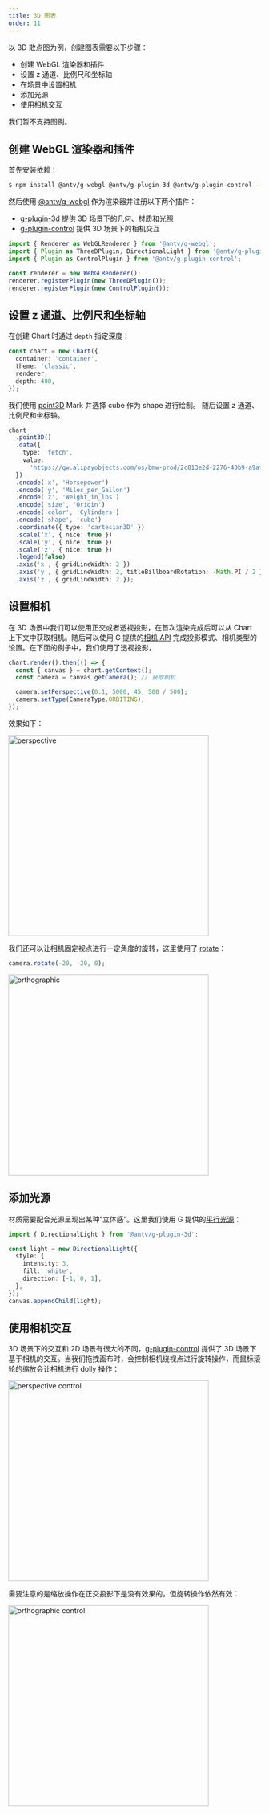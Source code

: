 ```yaml
---
title: 3D 图表
order: 11
---
```


以 3D 散点图为例，创建图表需要以下步骤：

- 创建 WebGL 渲染器和插件
- 设置 z 通道、比例尺和坐标轴
- 在场景中设置相机
- 添加光源
- 使用相机交互

我们暂不支持图例。

## 创建 WebGL 渲染器和插件

首先安装依赖：

```bash
$ npm install @antv/g-webgl @antv/g-plugin-3d @antv/g-plugin-control --save;
```

然后使用 [@antv/g-webgl](https://g.antv.antgroup.com/api/renderer/webgl) 作为渲染器并注册以下两个插件：

- [g-plugin-3d](https://g.antv.antgroup.com/plugins/3d) 提供 3D 场景下的几何、材质和光照
- [g-plugin-control](https://g.antv.antgroup.com/plugins/control) 提供 3D 场景下的相机交互

```ts
import { Renderer as WebGLRenderer } from '@antv/g-webgl';
import { Plugin as ThreeDPlugin, DirectionalLight } from '@antv/g-plugin-3d';
import { Plugin as ControlPlugin } from '@antv/g-plugin-control';

const renderer = new WebGLRenderer();
renderer.registerPlugin(new ThreeDPlugin());
renderer.registerPlugin(new ControlPlugin());
```

## 设置 z 通道、比例尺和坐标轴

在创建 Chart 时通过 `depth` 指定深度：

```ts
const chart = new Chart({
  container: 'container',
  theme: 'classic',
  renderer,
  depth: 400,
});
```

我们使用 [point3D](/spec/mark/point3-d) Mark 并选择 cube 作为 shape 进行绘制。
随后设置 z 通道、比例尺和坐标轴。

```ts
chart
  .point3D()
  .data({
    type: 'fetch',
    value:
      'https://gw.alipayobjects.com/os/bmw-prod/2c813e2d-2276-40b9-a9af-cf0a0fb7e942.csv',
  })
  .encode('x', 'Horsepower')
  .encode('y', 'Miles_per_Gallon')
  .encode('z', 'Weight_in_lbs')
  .encode('size', 'Origin')
  .encode('color', 'Cylinders')
  .encode('shape', 'cube')
  .coordinate({ type: 'cartesian3D' })
  .scale('x', { nice: true })
  .scale('y', { nice: true })
  .scale('z', { nice: true })
  .legend(false)
  .axis('x', { gridLineWidth: 2 })
  .axis('y', { gridLineWidth: 2, titleBillboardRotation: -Math.PI / 2 })
  .axis('z', { gridLineWidth: 2 });
```

## 设置相机

在 3D 场景中我们可以使用正交或者透视投影，在首次渲染完成后可以从 Chart 上下文中获取相机。随后可以使用 G 提供的[相机 API](https://g.antv.antgroup.com/api/camera/intro) 完成投影模式、相机类型的设置。在下面的例子中，我们使用了透视投影，

```ts
chart.render().then(() => {
  const { canvas } = chart.getContext();
  const camera = canvas.getCamera(); // 获取相机

  camera.setPerspective(0.1, 5000, 45, 500 / 500);
  camera.setType(CameraType.ORBITING);
});
```

效果如下：

<img alt="perspective" src="https://mdn.alipayobjects.com/huamei_qa8qxu/afts/img/A*KNCUQqzw2JsAAAAAAAAAAAAADmJ7AQ/original" width="400" />

我们还可以让相机固定视点进行一定角度的旋转，这里使用了 [rotate](https://g.antv.antgroup.com/api/camera/action#rotate)：

```ts
camera.rotate(-20, -20, 0);
```

<img alt="orthographic" src="https://mdn.alipayobjects.com/huamei_qa8qxu/afts/img/A*7MdMQY-QksEAAAAAAAAAAAAADmJ7AQ/original" width="400" />

## 添加光源

材质需要配合光源呈现出某种“立体感”。这里我们使用 G 提供的[平行光源](https://g.antv.antgroup.com/api/3d/light)：

```ts
import { DirectionalLight } from '@antv/g-plugin-3d';

const light = new DirectionalLight({
  style: {
    intensity: 3,
    fill: 'white',
    direction: [-1, 0, 1],
  },
});
canvas.appendChild(light);
```

## 使用相机交互

3D 场景下的交互和 2D 场景有很大的不同，[g-plugin-control](https://g.antv.antgroup.com/plugins/control) 提供了 3D 场景下基于相机的交互。当我们拖拽画布时，会控制相机绕视点进行旋转操作，而鼠标滚轮的缩放会让相机进行 dolly 操作：

<img alt="perspective control" src="https://user-images.githubusercontent.com/3608471/261231166-30515059-aba7-49ae-b805-4fa9a5b95a27.gif" width="400" />

需要注意的是缩放操作在正交投影下是没有效果的，但旋转操作依然有效：

<img alt="orthographic control" src="https://user-images.githubusercontent.com/3608471/261231186-7b4be85a-6d05-4abe-98b4-a9b35b9bff0e.gif" width="400" />
